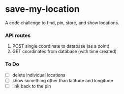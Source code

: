 # save-my-location
A code challenge to find, pin, store, and show locations.

### API routes
 1) POST single coordinate to database (as a point)
 1) GET coordinates from database (with time created)
 
### To Do
- [ ] delete individual locations
- [ ] show something other than latitude and longitude
- [ ] link back to the pin
